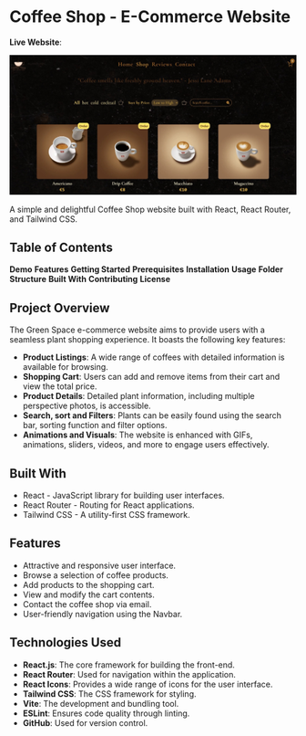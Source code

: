 # Coffee Shop - E-Commerce Website

**Live Website**:

![Project Preview](./src/assets/coffeeshop.jpg)

A simple and delightful Coffee Shop website built with React, React Router, and Tailwind CSS.

## Table of Contents

**Demo**
**Features**
**Getting Started**
**Prerequisites**
**Installation**
**Usage**
**Folder Structure**
**Built With**
**Contributing**
**License**

## Project Overview

The Green Space e-commerce website aims to provide users with a seamless plant shopping experience. It boasts the following key features:

- **Product Listings**: A wide range of coffees with detailed information is available for browsing.
- **Shopping Cart**: Users can add and remove items from their cart and view the total price.
- **Product Details**: Detailed plant information, including multiple perspective photos, is accessible.
- **Search, sort and Filters**: Plants can be easily found using the search bar, sorting function and filter options.
- **Animations and Visuals**: The website is enhanced with GIFs, animations, sliders, videos, and more to engage users effectively.


## Built With

- React - JavaScript library for building user interfaces.
- React Router - Routing for React applications.
- Tailwind CSS - A utility-first CSS framework.


## Features

- Attractive and responsive user interface.
- Browse a selection of coffee products.
- Add products to the shopping cart.
- View and modify the cart contents.
- Contact the coffee shop via email.
- User-friendly navigation using the Navbar.


## Technologies Used

- **React.js**: The core framework for building the front-end.
- **React Router**: Used for navigation within the application.
- **React Icons**: Provides a wide range of icons for the user interface.
- **Tailwind CSS**: The CSS framework for styling.
- **Vite**: The development and bundling tool.
- **ESLint**: Ensures code quality through linting.
- **GitHub**: Used for version control.
